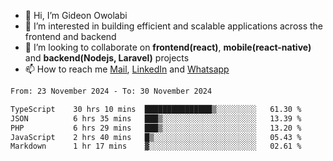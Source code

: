 - 👋 Hi, I’m Gideon Owolabi
- 👀 I’m interested in building efficient and scalable applications across the frontend and backend
- 💞️ I’m looking to collaborate on <b>frontend(react)</b>, <b>mobile(react-native)</b> and <b>backend(Nodejs, Laravel)</b> projects
- 📫 How to reach me <a href="mailto:gideoniyin2021@gmail.com">Mail</a>, <a href="https://www.linkedin.com/in/gideon-owolabi-9b667a232/">LinkedIn</a> and <a href="https://wa.me/2348055377085">Whatsapp</a>

<!---
gude1/gude1 is a ✨ special ✨ repository because its `README.md` (this file) appears on your GitHub profile.
You can click the Preview link to take a look at your changes.
--->

<!--START_SECTION:waka-->

```txt
From: 23 November 2024 - To: 30 November 2024

TypeScript    30 hrs 10 mins  ███████████████▒░░░░░░░░░   61.30 %
JSON          6 hrs 35 mins   ███▒░░░░░░░░░░░░░░░░░░░░░   13.39 %
PHP           6 hrs 29 mins   ███▒░░░░░░░░░░░░░░░░░░░░░   13.20 %
JavaScript    2 hrs 40 mins   █▒░░░░░░░░░░░░░░░░░░░░░░░   05.43 %
Markdown      1 hr 17 mins    ▓░░░░░░░░░░░░░░░░░░░░░░░░   02.61 %
```

<!--END_SECTION:waka-->
